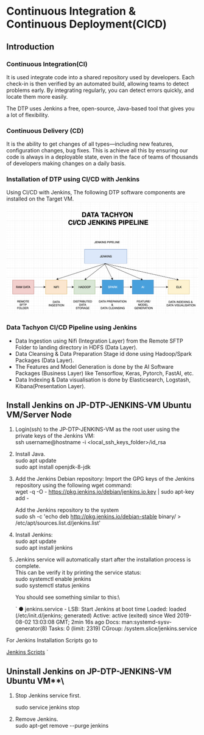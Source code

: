 # Continuous Integration & Continuous Deployment(CICD)

## Introduction

### Continuous Integration(CI)

It is used integrate code into a shared repository used by developers. 
Each check-in is then verified by an automated build, allowing teams to detect problems early. By integrating regularly, you can detect errors quickly, and locate them more easily.

The DTP uses Jenkins a free, open-source, Java-based tool that gives you a lot of flexibility.

### Continuous Delivery (CD)

It is the ability to get changes of all types—including new features, configuration changes, bug fixes. This is achieve all this by ensuring our code is always in a deployable state, even in the face of teams of thousands of developers making changes on a daily basis.

### Installation of DTP using CI/CD with Jenkins

Using CI/CD with Jenkins, The following DTP software components are installed on the Target VM.
![DTP CICD Pipeline](/cicd/images/dtp-cicd-pipeline.png)

### Data Tachyon CI/CD Pipeline using Jenkins

* Data Ingestion using Nifi (Integration Layer) from the Remote SFTP Folder to landing directory in HDFS (Data Layer).
* Data Cleansing & Data Preparation Stage id done using Hadoop/Spark Packages (Data Layer).
* The Features and Model Generation is done by the AI Software Packages (Business Layer) like Tensorflow, Keras, Pytorch, FastAI, etc.
* Data Indexing & Data visualisation is done by Elasticsearch, Logstash, Kibana(Presentation Layer).

## Install Jenkins on JP-DTP-JENKINS-VM Ubuntu VM/Server Node

1. Login(ssh) to the JP-DTP-JENKINS-VM as the root user using the private keys of the Jenkins VM:\
      ssh username@hostname  -i <local_ssh_keys_folder>/id_rsa

2. Install Java.\
   sudo apt update \
   sudo apt install openjdk-8-jdk

3. Add the Jenkins Debian repository:
   Import the GPG keys of the Jenkins repository using the following wget command:\
   wget -q -O - https://pkg.jenkins.io/debian/jenkins.io.key | sudo apt-key add -

   Add the Jenkins repository to the system\
   sudo sh -c 'echo deb http://pkg.jenkins.io/debian-stable binary/ > /etc/apt/sources.list.d/jenkins.list'

4. Install Jenkins:\
   sudo apt update\
   sudo apt install jenkins

5. Jenkins service will automatically start after the installation process is complete. \
   This can be verify it by printing the service status: \
   sudo systemctl enable jenkins\
   sudo systemctl status jenkins

   You should see something similar to this:\

    `   ● jenkins.service - LSB: Start Jenkins at boot time
       Loaded: loaded (/etc/init.d/jenkins; generated)
       Active: active (exited) since Wed 2019-08-02 13:03:08 GMT; 2min 16s ago
           Docs: man:systemd-sysv-generator(8)
           Tasks: 0 (limit: 2319)
       CGroup: /system.slice/jenkins.service

For Jenkins Installation Scripts go to

[Jenkins Scripts](/cicd/jenkins/scripts/jenkins_installation.sh)     `

## Uninstall Jenkins on JP-DTP-JENKINS-VM Ubuntu VM**\

1. Stop Jenkins service first.

   sudo service jenkins stop

2. Remove Jenkins. \
   sudo apt-get remove --purge jenkins







 





